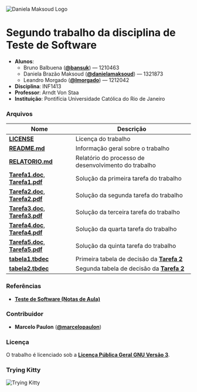 ![Daniela Maksoud Logo](http://sempregatas.com.br/imagens/Logo.png)

# Segundo trabalho da disciplina de Teste de Software #
- **Alunos**: 
  * Bruno Balbuena (**[@bansuk](https://github.com/bansuk)**) — 1210463
  * Daniela Brazão Maksoud (**[@danielamaksoud](https://github.com/danielamaksoud)**) — 1321873
  * Leandro Morgado (**[@lmorgado](https://github.com/lmorgado)**) — 1212042
- **Disciplina**: INF1413
- **Professor**: Arndt Von Staa
- **Instituição**: Pontifícia Universidade Católica do Rio de Janeiro

### Arquivos ###

Nome | Descrição
------------ | -------------
**[LICENSE](https://github.com/danielamaksoud/INF1413-T2/blob/master/Documenta%C3%A7%C3%A3o/LICENSE)** | Licença do trabalho
**[README.md](https://github.com/danielamaksoud/INF1413-T2/blob/master/README.md)** | Informação geral sobre o trabalho
**[RELATORIO.md](https://github.com/danielamaksoud/INF1413-T2/blob/master/Documenta%C3%A7%C3%A3o/RELATORIO.md)** | Relatório do processo de desenvolvimento do trabalho
**[Tarefa1.doc](https://github.com/danielamaksoud/INF1413-T2/blob/master/Tarefas/doc/Tarefa1.doc)**, **[Tarefa1.pdf](https://github.com/danielamaksoud/INF1413-T2/blob/master/Tarefas/pdf/Tarefa1.pdf)** | Solução da primeira tarefa do trabalho
**[Tarefa2.doc](https://github.com/danielamaksoud/INF1413-T2/blob/master/Tarefas/doc/Tarefa2.doc)**, **[Tarefa2.pdf](https://github.com/danielamaksoud/INF1413-T2/blob/master/Tarefas/pdf/Tarefa2.pdf)** | Solução da segunda tarefa do trabalho
**[Tarefa3.doc](https://github.com/danielamaksoud/INF1413-T2/blob/master/Tarefas/doc/Tarefa3.doc)**, **[Tarefa3.pdf](https://github.com/danielamaksoud/INF1413-T2/blob/master/Tarefas/pdf/Tarefa3.pdf)** | Solução da terceira tarefa do trabalho
**[Tarefa4.doc](https://github.com/danielamaksoud/INF1413-T2/blob/master/Tarefas/doc/Tarefa4.doc)**, **[Tarefa4.pdf](https://github.com/danielamaksoud/INF1413-T2/blob/master/Tarefas/pdf/Tarefa4.pdf)** | Solução da quarta tarefa do trabalho
**[Tarefa5.doc](https://github.com/danielamaksoud/INF1413-T2/blob/master/Tarefas/doc/Tarefa5.doc)**, **[Tarefa5.pdf](https://github.com/danielamaksoud/INF1413-T2/blob/master/Tarefas/pdf/Tarefa5.pdf)** | Solução da quinta tarefa do trabalho
**[tabela1.tbdec](https://github.com/danielamaksoud/INF1413-T2/blob/master/Tabelas%20de%20Decis%C3%A3o/tabela1.tbdec)** | Primeira tabela de decisão da **[Tarefa 2](https://github.com/danielamaksoud/INF1413-T2/blob/master/Tarefas/Tarefa2.doc)**
**[tabela2.tbdec](https://github.com/danielamaksoud/INF1413-T2/blob/master/Tabelas%20de%20Decis%C3%A3o/tabela2.tbdec)** | Segunda tabela de decisão da **[Tarefa 2](https://github.com/danielamaksoud/INF1413-T2/blob/master/Tarefas/Tarefa2.doc)**


### Referências ###
- **[Teste de Software (Notas de Aula)](http://www.inf.puc-rio.br/~inf1413/)**

### Contribuidor ###
- **Marcelo Paulon** (**[@marcelopaulon](https://github.com/marcelopaulon)**)

### Licença ###
O trabalho é licenciado sob a **[Licença Pública Geral GNU Versão 3](http://www.gnu.org/licenses/gpl-3.0.html)**.

### Trying Kitty ###
![Trying Kitty](https://github.com/danielamaksoud/INF1413-T2/blob/master/TryingKitty.png)
